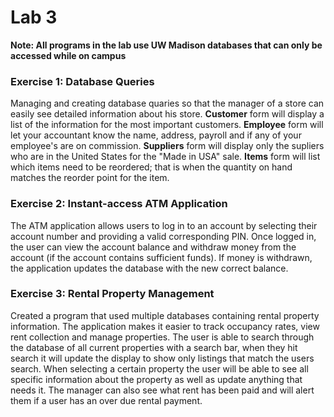 # Lab 3

**Note: All programs in the lab use UW Madison databases that can only be accessed while on campus**

### Exercise 1: Database Queries

Managing and creating database quaries so that the manager of a store can easily see detailed information about his store.
**Customer** form will display a list of the information for the most important customers. **Employee** form will let your
accountant know the name, address, payroll and if any of your employee's are on commission. **Suppliers** form will display only
the supliers who are in the United States for the "Made in USA" sale. **Items** form will list which items need to be reordered; that is when the quantity on hand matches
the reorder point for the item.

### Exercise 2: Instant-access ATM Application

The ATM application allows users to log in to an account by selecting their account number and providing a valid corresponding PIN. Once logged in, the user can view the account balance and withdraw 
money from the account (if the account contains sufficient funds). If money is withdrawn, the application updates the database with the new correct balance.

### Exercise 3: Rental Property Management

Created a program that used multiple databases containing rental property information. The application makes it easier to track occupancy rates, view rent collection and manage properties.
The user is able to search through the database of all current properties with a search bar, when they hit search it will update the display to 
show only listings that match the users search. When selecting a certain property the user will be able to see all specific information about
the property as well as update anything that needs it. The manager can also see what rent has been paid and will alert them if a user has an over due rental payment.
